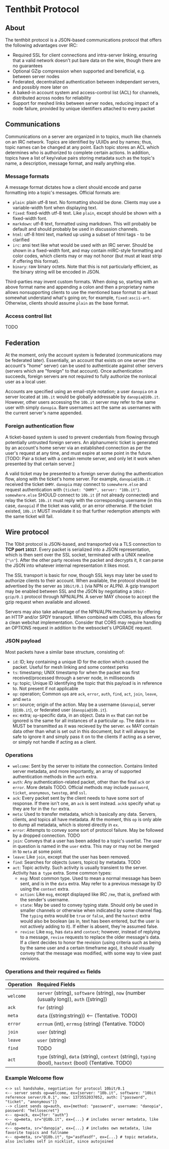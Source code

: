 # Tenthbit Protocol

## About

The tenthbit protocol is a JSON-based communications protocol that offers the following advantages over IRC:

- Required SSL for client connections and intra-server linking, ensuring that a valid network doesn't put bare data on the wire, though there are no guarantees
- Optional GZip compression when supported and beneficial, e.g. between server nodes
- Federated, decentralized authentication between independant servers, and possibly more later on
- A baked-in account system and access-control list (ACL) for channels, distributed across nodes for reliability
- Support for meshed links between server nodes, reducing impact of a node failure, provided by unique identifiers attached to every packet

## Communications
Communications on a server are organized in to topics, much like channels on an IRC network. Topics are identified by UUIDs and by names; thus, topic names can be changed at any point. Each topic stores an ACL which determines who is authorized to complete certain actions. In addition, topics have a list of key/value pairs storing metadata such as the topic's name, a description, message format, and really anything else.


### Message formats

A message format dictates how a client should encode and parse formatting into a topic's messages. Official formats are:
* `plain`: plain utf-8 text. No formatting should be done. Clients may use a variable-width font when displaying text.
* `fixed`: fixed-width utf-8 text. Like `plain`, except should be shown with a fixed-width font.
* `markdown`: utf-8 text, formatted using markdown. This will probably be default and should probably be used in discussion channels.
* `html`: utf-8 html text, marked up using a subset of html tags - to be clarified
* `irc`: ansi text like what would be used with an IRC server. Should be shown in a fixed-width font, and may contain mIRC-style formatting and color codes, which clients may or may not honor (but must at least strip if offering this format).
* `binary`: raw binary octets. Note that this is not particularly efficient, as the binary string will be encoded in JSON.

Third-parties may invent custom formats. When doing so, starting with an above format name and appending a colon and then a proprietary name allows nonsupporting clients to use the mentioned base format to at least somewhat understand what's going on; for example, `fixed:ascii-art`. Otherwise, clients should assume `plain` as the base format.


### Access control list

TODO


## Federation

At the moment, only the account system is federated (communications may be federated later). Essentially, an account that exists on one server (the account's "home" server) can be used to authenticate against other servers (servers which are "foreign" to that account). Once authentication succeeds, foreign servers are not required to fully authorize the nonlocal user as a local user.

Accounts are specified using an email-style notation; a user `danopia` on a server located at `10b.it` would be globally addressable by `danopia@10b.it`. However, other users accessing the `10b.it` server may refer to the same user with simply `danopia`. Bare usernames act the same as usernames with the current server's name appended.


### Foreign authentication flow

A ticket-based system is used to prevent credentials from flowing through potentially untrusted foreign servers. An alphanumeric ticket is generated by an account's home server via an established connection as per the user's request at any time, and must expire at some point in the future. [TODO: Pair a ticket with a certain remote server, and only let it work when presented by that certain server.]

A valid ticket may be presented to a foreign server during the authentication flow, along with the ticket's home server. For example, `danopia@10b.it` received the ticket `OHMY`. `danopia` may connect to `somewhere.else` and request authentication with `{ticket: "OHMY", server: "10b.it"}`. `somewhere.else` SHOULD connect to `10b.it` (if not already connected) and relay the ticket. `10b.it` must reply with the corresponding username (in this case, `danopia`) if the ticket was valid, or an error otherwise. If the ticket existed, `10b.it` MUST invalidate it so that further redemption attempts with the same ticket will fail.


## Wire protocol

The 10bit protocol is JSON-based, and transported via a TLS connection to **TCP port `10317`**. Every packet is serialized into a JSON representation, which is then sent over the SSL socket, terminated with a UNIX newline (`"\n"`). After the other party receives the packet and decrypts it, it can parse the JSON into whatever internal representation it likes most.

The SSL transport is basic for now, though SSL keys may later be used to authorize clients to their account. When available, the protocol should be advertised by the server as `10bit/0.1` (via NPN or ALPN). A gzip transport may be enabled between SSL and the JSON by negotiating a `10bit-gzip/0.1` protocol through NPN/ALPN. A server MAY choose to accept the gzip request when available and allowed.

Servers may also take advantage of the NPN/ALPN mechanism by offering an HTTP and/or SPDY transport. When combined with CORS, this allows for a clean webchat implementation. Consider that CORS may require handling an OPTIONS request in addition to the websocket's UPGRADE request.

### JSON payload

Most packets have a similar base structure, consisting of:
* `id`: ID; key containing a unique ID for the *action* which caused the packet. Useful for mesh linking and some context perks
* `ts`: timestamp; UNIX timestamp for when the packet was first received/processed through a server node, in milliseconds
* `tp`: topic; Unique ID identifying the topic that this payload is in reference to. Not present if not applicable
* `op`: operation; Common `op`s are `ack`, `error`, `auth`, `find`, `act`, `join`, `leave`, and `meta`
* `sr`: source; origin of the action. May be a username (`danopia`), server (`@10b.it`), or federated user (`danopia@10b.it`).
* `ex`: extra; `op`-specific data, in an object. Data in `ex` that can not be ignored is the same for all instances of a particular `op`. The data in `ex` MUST be transmitted as it was recieved by the server. `ex` MAY contain data other than what is set out in this document, but it will always be safe to ignore it and simply pass it on to the clients if acting as a server, or simply not handle if acting as a client.


### Operations

* `welcome`: Sent by the server to initiate the connection. Contains limited server metadata, and more importantly, an array of supported authentication methods in the `auth` extra.
* `auth`: Any authentication-related packet, other than the final `ack` or `error`. More details TODO. Official methods may include `password`, `ticket`, `anonymous`, `twostep`, and `ssl`.
* `ack`: Every packet sent by the client needs to have some sort of response. If there isn't one, an `ack` is sent instead. `ack`s specify what `op` they are for in the `for` extra.
* `meta`: Used to transfer metadata, which is basically any data. Servers, clients, and topics all have metadata. At the moment, this `op` is only able to dump all metadata, which is stored directly in `ex`.
* `error`: Attempts to convey some sort of protocol failure. May be followed by a dropped connection. TODO
* `join`: Conveys that a user has been added to a topic's userlist. The user in question is named in the `user` extra. This may or may not be merged in to `meta` at some point.
* `leave`: Like `join`, except that the user has been removed.
* `find`: Searches for objects (users, topics) by metadata. TODO
* `act`: Topic activity. Such activity is usually transient to the server. Activity has a` type` extra. Some common types:
    * `msg`: Most common type. Used to mean a normal message has been sent, and is in the `data` extra. May refer to a previous message by ID using the `context` extra.
    * `action`: Like `msg`, except displayed like IRC `/me`, that is, prefixed with the sender's username.
    * `state`: May be used to convey typing state. Should only be used in smaller channels or otherwise when indicated by some channel flag. The `typing` extra would be `true` or `false`, and the `hastext` extra would also be boolean (as in, text has been entered, but the user is not actively adding to it). If either is absent, they're assumed false.
    * `revise`: Like `msg`, has `data` and `context`; however, instead of replying to a message, `revise` requests to replace the older message's data. If a client decides to honor the revision (using criteria such as being by the same user and a certain timeframe ago), it should visually convey that the message was modified, with some way to view past revisions.


### Operations and their required `ex` fields

|Operation | Required Fields |
|----------|:----------------|
|`welcome` | `server` (string), `software` (string), `now` (number (usually long)), `auth` ([string])|
|`ack`     | `for` (string) |
|`meta`    | `data` ({string:string}) <-- (Tentative. TODO) |
|`error`   | `errnum` (int), `errmsg` (string) (Tentative. TODO)|
|`join`    | `user` (string)|
|`leave`   | `user` (string)|
|`find`    | TODO|
|`act`     | `type` (string), `data` (string), `context` (string), `typing` (bool), `hastext` (bool) (Tentative. TODO)|


### Example Welcome flow

```
<-> ssl handshake, negotiation for protocol 10bit/0.1
<-- server sends op=welcome, ex={server: "10b.it", software: "10bit reference server/0.0.1", now: 1373552037052, auth: ["password", "ticket", "anonymous"]}
--> client sends op=auth, ex={method: "password", username: "danopia", password: "hellosecret"}
<-- op=ack, ex={for: "auth"}
<-- op=meta, sr="@10b.it", ex={...} # includes server metadata, like rules
<-- op=meta, sr="danopia", ex={...} # includes own metadata, like favorite topics and fullname
<-- op=meta, sr="@10b.it", tp="asdfasdf", ex={...} # topic metadata, also includes self in nicklist, since autojoined
```
